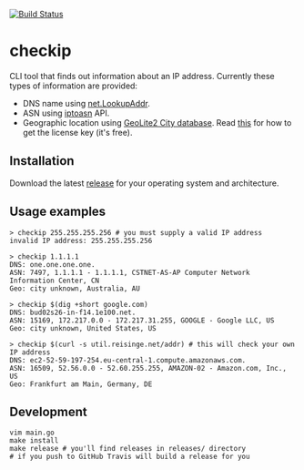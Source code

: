 [![Build Status](https://travis-ci.org/jreisinger/checkip.svg?branch=master)](https://travis-ci.org/jreisinger/checkip)

# checkip

CLI tool that finds out information about an IP address. Currently these types of information are provided:

* DNS name using [net.LookupAddr](https://golang.org/pkg/net/#LookupAddr).
* ASN using [iptoasn](https://iptoasn.com/) API.
* Geographic location using [GeoLite2 City database](https://dev.maxmind.com/geoip/geoip2/geolite2/). Read [this](https://dev.maxmind.com/geoip/geoip2/geolite2/#Download_Access) for how to get the license key (it's free).

## Installation

Download the latest [release](https://github.com/jreisinger/checkip/releases) for your operating system and architecture.

## Usage examples

```
> checkip 255.255.255.256 # you must supply a valid IP address
invalid IP address: 255.255.255.256

> checkip 1.1.1.1
DNS: one.one.one.one.
ASN: 7497, 1.1.1.1 - 1.1.1.1, CSTNET-AS-AP Computer Network Information Center, CN
Geo: city unknown, Australia, AU

> checkip $(dig +short google.com)
DNS: bud02s26-in-f14.1e100.net.
ASN: 15169, 172.217.0.0 - 172.217.31.255, GOOGLE - Google LLC, US
Geo: city unknown, United States, US

> checkip $(curl -s util.reisinge.net/addr) # this will check your own IP address
DNS: ec2-52-59-197-254.eu-central-1.compute.amazonaws.com.
ASN: 16509, 52.56.0.0 - 52.60.255.255, AMAZON-02 - Amazon.com, Inc., US
Geo: Frankfurt am Main, Germany, DE
```

## Development

```
vim main.go
make install
make release # you'll find releases in releases/ directory
# if you push to GitHub Travis will build a release for you
```
